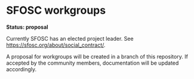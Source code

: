 # SFOSC workgroups

**Status: proposal**

Currently SFOSC has an elected project leader.
See https://sfosc.org/about/social_contract/.

A proposal for workgroups will be created in a branch of this repository.
If accepted by the community members, documentation will be updated accordingly.
